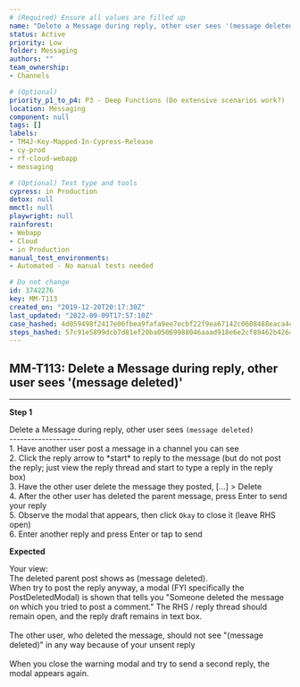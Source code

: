 ```yaml
---
# (Required) Ensure all values are filled up
name: "Delete a Message during reply, other user sees '(message deleted)'"
status: Active
priority: Low
folder: Messaging
authors: ""
team_ownership: 
- Channels

# (Optional)
priority_p1_to_p4: P3 - Deep Functions (Do extensive scenarios work?)
location: Messaging
component: null
tags: []
labels: 
- TM4J-Key-Mapped-In-Cypress-Release
- cy-prod
- rf-cloud-webapp
- messaging

# (Optional) Test type and tools
cypress: in Production
detox: null
mmctl: null
playwright: null
rainforest: 
- Webapp
- Cloud
- in Production
manual_test_environments: 
- Automated - No manual tests needed

# Do not change
id: 3742276
key: MM-T113
created_on: "2019-12-20T20:17:30Z"
last_updated: "2022-09-09T17:57:10Z"
case_hashed: 4d059498f2417e06fbea9fafa9ee7ecbf22f9ea67142c0608488eaca4cab4dbeebc8f76fcd1c9604ce236a849c651400
steps_hashed: 57c91e5899dcb7d81ef20ba05069988046aaad918e6e2cf89462b42649c2b0edf7d76f895e2135812c4e99dffd17990b
---
```


<!-- (Auto-generated) Based on frontmatter's "key" and "name" -->

## MM-T113: Delete a Message during reply, other user sees '(message deleted)'

---

**Step 1**

Delete a Message during reply, other user sees `(message deleted)`\
\--------------------\
1\. Have another user post a message in a channel you can see\
2\. Click the reply arrow to \*start\* to reply to the message (but do not post the reply; just view the reply thread and start to type a reply in the reply box)\
3\. Have the other user delete the message they posted, \[...] > Delete\
4\. After the other user has deleted the parent message, press Enter to send your reply\
5\. Observe the modal that appears, then click `Okay` to close it (leave RHS open)\
6\. Enter another reply and press Enter or tap to send

**Expected**

Your view:\
The deleted parent post shows as (message deleted).\
When try to post the reply anyway, a modal (FYI specifically the PostDeletedModal) is shown that tells you "Someone deleted the message on which you tried to post a comment." The RHS / reply thread should remain open, and the reply draft remains in text box.\
\
The other user, who deleted the message, should not see "(message deleted)" in any way because of your unsent reply\
\
When you close the warning modal and try to send a second reply, the modal appears again.
